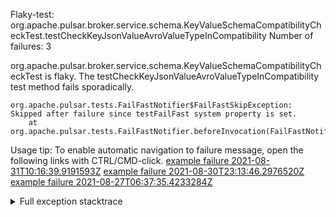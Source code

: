         
Flaky-test: org.apache.pulsar.broker.service.schema.KeyValueSchemaCompatibilityCheckTest.testCheckKeyJsonValueAvroValueTypeInCompatibility
Number of failures: 3

org.apache.pulsar.broker.service.schema.KeyValueSchemaCompatibilityCheckTest is flaky. The testCheckKeyJsonValueAvroValueTypeInCompatibility test method fails sporadically.

```
org.apache.pulsar.tests.FailFastNotifier$FailFastSkipException: Skipped after failure since testFailFast system property is set.
	at org.apache.pulsar.tests.FailFastNotifier.beforeInvocation(FailFastNotifier.java:88)

```

Usage tip: To enable automatic navigation to failure message, open the following links with CTRL/CMD-click.
[example failure 2021-08-31T10:16:39.9191593Z](https://github.com/apache/pulsar/runs/3471501156?check_suite_focus=true#step:10:1563)
[example failure 2021-08-30T23:13:46.2976520Z](https://github.com/apache/pulsar/runs/3467152431?check_suite_focus=true#step:9:823)
[example failure 2021-08-27T06:37:35.4233284Z](https://github.com/apache/pulsar/runs/3440411059?check_suite_focus=true#step:9:2745)


<details>
<summary>Full exception stacktrace</summary>
<code><pre>
org.apache.pulsar.tests.FailFastNotifier$FailFastSkipException: Skipped after failure since testFailFast system property is set.
	at org.apache.pulsar.tests.FailFastNotifier.beforeInvocation(FailFastNotifier.java:88)

</pre></code>
</details>

